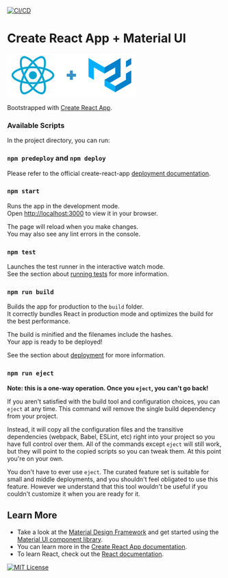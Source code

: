 [![CI/CD](https://github.com/rosealexander/react-mui-boilerplate/actions/workflows/main.yml/badge.svg?branch=main)](https://github.com/rosealexander/react-mui-boilerplate/actions/workflows/main.yml)
# Create React App + Material UI
![React + Material UI logos](./react_mui.png)

Bootstrapped with [Create React App](https://github.com/facebook/create-react-app).

### Available Scripts

In the project directory, you can run:

### `npm predeploy` and `npm deploy`

Please refer to the official create-react-app [deployment documentation](https://create-react-app.dev/docs/deployment/#github-pages).

### `npm start`

Runs the app in the development mode.\
Open [http://localhost:3000](http://localhost:3000) to view it in your browser.

The page will reload when you make changes.\
You may also see any lint errors in the console.

### `npm test`

Launches the test runner in the interactive watch mode.\
See the section about [running tests](https://facebook.github.io/create-react-app/docs/running-tests) for more information.

### `npm run build`

Builds the app for production to the `build` folder.\
It correctly bundles React in production mode and optimizes the build for the best performance.

The build is minified and the filenames include the hashes.\
Your app is ready to be deployed!

See the section about [deployment](https://facebook.github.io/create-react-app/docs/deployment) for more information.

### `npm run eject`

**Note: this is a one-way operation. Once you `eject`, you can't go back!**

If you aren't satisfied with the build tool and configuration choices, you can `eject` at any time. This command will remove the single build dependency from your project.

Instead, it will copy all the configuration files and the transitive dependencies (webpack, Babel, ESLint, etc) right into your project so you have full control over them. All of the commands except `eject` will still work, but they will point to the copied scripts so you can tweak them. At this point you're on your own.

You don't have to ever use `eject`. The curated feature set is suitable for small and middle deployments, and you shouldn't feel obligated to use this feature. However we understand that this tool wouldn't be useful if you couldn't customize it when you are ready for it.

## Learn More
- Take a look at the [Material Design Framework](https://material.io/design/introduction) and get started using the
[Material UI component library](https://mui.com).
- You can learn more in the [Create React App documentation](https://facebook.github.io/create-react-app/docs/getting-started).
- To learn React, check out the [React documentation](https://reactjs.org/).

<!-- https://www.markdownguide.org/basic-syntax/#reference-style-links -->
[![MIT License][license-shield]][license-url]

[license-shield]: https://img.shields.io/github/license/rosealexander/react-mui-boilerplate.svg?style=for-the-badge
[license-url]: https://github.com/rosealexander/react-mui-boilerplate/blob/master/LICENSE
